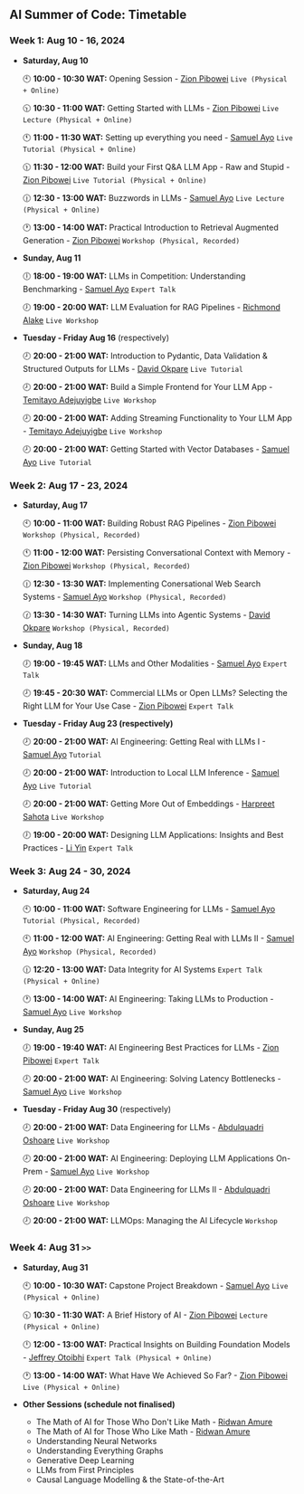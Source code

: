 ## AI Summer of Code: Timetable

### Week 1: Aug 10 - 16, 2024

- **Saturday, Aug 10**
  
  🕙 **10:00 - 10:30 WAT:** Opening Session - [Zion Pibowei](https://linkedin.com/in/zion-pibowei) `Live (Physical + Online)`
  
  🕥 **10:30 - 11:00 WAT:** Getting Started with LLMs - [Zion Pibowei](https://linkedin.com/in/zion-pibowei)  `Live Lecture (Physical + Online)`

  🕚 **11:00 - 11:30 WAT:** Setting up everything you need - [Samuel Ayo](https://www.linkedin.com/in/sam-ayo) `Live Tutorial (Physical + Online)`

  🕦 **11:30 - 12:00 WAT:** Build your First Q&A LLM App - Raw and Stupid - [Zion Pibowei](https://linkedin.com/in/zion-pibowei) `Live Tutorial (Physical + Online)`

  🕧 **12:30 - 13:00 WAT:** Buzzwords in LLMs - [Samuel Ayo](https://www.linkedin.com/in/sam-ayo) `Live Lecture (Physical + Online)`

  🕐 **13:00 - 14:00 WAT:** Practical Introduction to Retrieval Augmented Generation - [Zion Pibowei](https://linkedin.com/in/zion-pibowei) `Workshop (Physical, Recorded)`
    
- **Sunday, Aug 11**
  
  🕕 **18:00 - 19:00 WAT:** LLMs in Competition: Understanding Benchmarking - [Samuel Ayo](https://www.linkedin.com/in/sam-ayo) `Expert Talk`
  
  🕖 **19:00 - 20:00 WAT:** LLM Evaluation for RAG Pipelines - [Richmond Alake](https://www.linkedin.com/in/richmondalake) `Live Workshop`

- **Tuesday - Friday Aug 16** (respectively)
  
  🕗 **20:00 - 21:00 WAT:** Introduction to Pydantic, Data Validation & Structured Outputs for LLMs - [David Okpare](https://www.linkedin.com/in/david-okpare) `Live Tutorial`
  
  🕗 **20:00 - 21:00 WAT:** Build a Simple Frontend for Your LLM App - [Temitayo Adejuyigbe](https://www.linkedin.com/in/temitayo-adejuyigbe-943860127) `Live Workshop`

  🕗 **20:00 - 21:00 WAT:** Adding Streaming Functionality to Your LLM App - [Temitayo Adejuyigbe](https://www.linkedin.com/in/temitayo-adejuyigbe-943860127) `Live Workshop`

  🕗 **20:00 - 21:00 WAT:** Getting Started with Vector Databases - [Samuel Ayo](https://www.linkedin.com/in/sam-ayo) `Live Tutorial`
  
### Week 2: Aug 17 - 23, 2024

- **Saturday, Aug 17**
  
  🕙 **10:00 - 11:00 WAT:** Building Robust RAG Pipelines - [Zion Pibowei](https://linkedin.com/in/zion-pibowei) `Workshop (Physical, Recorded)`

  🕚 **11:00 - 12:00 WAT:** Persisting Conversational Context with Memory - [Zion Pibowei](https://linkedin.com/in/zion-pibowei) `Workshop (Physical, Recorded)`

  🕧 **12:30 - 13:30 WAT:** Implementing Conersational Web Search Systems - [Samuel Ayo](https://www.linkedin.com/in/sam-ayo) `Workshop (Physical, Recorded)`

  🕜 **13:30 - 14:30 WAT:** Turning LLMs into Agentic Systems - [David Okpare](https://www.linkedin.com/in/david-okpare) `Workshop (Physical, Recorded)`

- **Sunday, Aug 18**
  
  🕖 **19:00 - 19:45 WAT:** LLMs and Other Modalities - [Samuel Ayo](https://www.linkedin.com/in/sam-ayo) `Expert Talk`
  
  🕗 **19:45 - 20:30 WAT:** Commercial LLMs or Open LLMs? Selecting the Right LLM for Your Use Case - [Zion Pibowei](https://linkedin.com/in/zion-pibowei) `Expert Talk`

- **Tuesday - Friday Aug 23 (respectively)**
  
  🕗 **20:00 - 21:00 WAT:** AI Engineering: Getting Real with LLMs I - [Samuel Ayo](https://www.linkedin.com/in/sam-ayo) `Tutorial`
  
  🕗 **20:00 - 21:00 WAT:** Introduction to Local LLM Inference - [Samuel Ayo](https://www.linkedin.com/in/sam-ayo) `Live Tutorial`

  🕗 **20:00 - 21:00 WAT:** Getting More Out of Embeddings - [Harpreet Sahota](https://www.linkedin.com/in/harpreetsahota204) `Live Workshop`
  
  🕖 **19:00 - 20:00 WAT:** Designing LLM Applications: Insights and Best Practices - [Li Yin](https://www.linkedin.com/in/li-yin-ai) `Expert Talk`
  
### Week 3: Aug 24 - 30, 2024

- **Saturday, Aug 24**
  
  🕙 **10:00 - 11:00 WAT:** Software Engineering for LLMs - [Samuel Ayo](https://www.linkedin.com/in/sam-ayo) `Tutorial (Physical, Recorded)`

  🕙 **11:00 - 12:00 WAT:** AI Engineering: Getting Real with LLMs II - [Samuel Ayo](https://www.linkedin.com/in/sam-ayo) `Workshop (Physical, Recorded)`

  🕧 **12:20 - 13:00 WAT:** Data Integrity for AI Systems `Expert Talk (Physical + Online)`

  🕐 **13:00 - 14:00 WAT:** AI Engineering: Taking LLMs to Production - [Samuel Ayo](https://www.linkedin.com/in/sam-ayo) `Live Workshop`

- **Sunday, Aug 25**
  
  🕖 **19:00 - 19:40 WAT:** AI Engineering Best Practices for LLMs - [Zion Pibowei](https://linkedin.com/in/zion-pibowei) `Expert Talk`
  
  🕗 **20:00 - 21:00 WAT:** AI Engineering: Solving Latency Bottlenecks - [Samuel Ayo](https://www.linkedin.com/in/sam-ayo) `Live Workshop`
  

- **Tuesday - Friday Aug 30**  (respectively)
  
  🕗 **20:00 - 21:00 WAT:** Data Engineering for LLMs - [Abdulquadri Oshoare](https://www.linkedin.com/in/abdulquadri-ayodeji) `Live Workshop`

  🕗 **20:00 - 21:00 WAT:** AI Engineering: Deploying LLM Applications On-Prem - [Samuel Ayo](https://www.linkedin.com/in/sam-ayo) `Live Workshop`

  🕗 **20:00 - 21:00 WAT:** Data Engineering for LLMs II - [Abdulquadri Oshoare](https://www.linkedin.com/in/abdulquadri-ayodeji) `Live Workshop`
  
  🕗 **20:00 - 21:00 WAT:** LLMOps: Managing the AI Lifecycle `Workshop`
  
### Week 4: Aug 31 `>>`

- **Saturday, Aug 31**
  
  🕙 **10:00 - 10:30 WAT:** Capstone Project Breakdown - [Samuel Ayo](https://www.linkedin.com/in/sam-ayo) `Live (Physical + Online)`

  🕥 **10:30 - 11:30 WAT:** A Brief History of AI - [Zion Pibowei](https://linkedin.com/in/zion-pibowei) `Lecture (Physical + Online)`

  🕛 **12:00 - 13:00 WAT:** Practical Insights on Building Foundation Models - [Jeffrey Otoibhi](https://twitter.com/Jeffreypaul_) `Expert Talk (Physical + Online)`

  🕐 **13:00 - 14:00 WAT:** What Have We Achieved So Far? - [Zion Pibowei](https://linkedin.com/in/zion-pibowei) `Live (Physical + Online)`

- **Other Sessions (schedule not finalised)**
  - The Math of AI for Those Who Don't Like Math - [Ridwan Amure](https://www.linkedin.com/in/ridwan-amure)
  - The Math of AI for Those Who Like Math - [Ridwan Amure](https://www.linkedin.com/in/ridwan-amure)
  - Understanding Neural Networks
  - Understanding Everything Graphs
  - Generative Deep Learning
  - LLMs from First Principles
  - Causal Language Modelling & the State-of-the-Art


